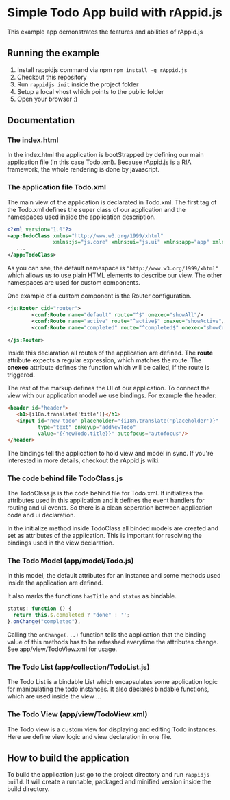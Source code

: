 # Simple Todo App build with rAppid.js

This example app demonstrates the features and abilities of rAppid.js

## Running the example

1. Install rappidjs command via npm ``npm install -g rAppid.js``
2. Checkout this repository
3. Run ``rappidjs init`` inside the project folder
4. Setup a local vhost which points to the public folder 
5. Open your browser :)

## Documentation


### The index.html

In the index.html the application is bootStrapped by defining our main application file 
(in this case Todo.xml). Because rAppid.js is a RIA framework, the whole rendering is done by javascript.

### The application file Todo.xml

The main view of the application is declarated in Todo.xml. The first tag of the Todo.xml defines the super class of our application and the namespaces used inside the application description. 

```xml
<?xml version="1.0"?>
<app:TodoClass xmlns="http://www.w3.org/1999/xhtml"
               xmlns:js="js.core" xmlns:ui="js.ui" xmlns:app="app" xmlns:view="app.view" xmlns:conf="js.conf">
   ...
</app:TodoClass>
```
As you can see, the default namespace is `"http://www.w3.org/1999/xhtml"` which allows us to use plain HTML elements to describe our view.
The other namespaces are used for custom components.

One example of a custom component is the Router configuration.
```xml
<js:Router cid="router">
        <conf:Route name="default" route="^$" onexec="showAll"/>
        <conf:Route name="active" route="^active$" onexec="showActive"/>
        <conf:Route name="completed" route="^completed$" onexec="showCompleted"/>

</js:Router>
```
Inside this declaration all routes of the application are defined. The **route** attribute expects a regular expression, which matches the route. 
The **onexec** attribute defines the function which will be called, if the route is triggered.

The rest of the markup defines the UI of our application. 
To connect the view with our application model we use bindings. For example the header:

```html
<header id="header">
   <h1>{i18n.translate('title')}</h1>
   <input id="new-todo" placeholder="{i18n.translate('placeholder')}" 
          type="text" onkeyup="addNewTodo"
          value="{{newTodo.title}}" autofocus="autofocus"/>
</header>
```
The bindings tell the application to hold view and model in sync. If you're interested in more details, checkout the rAppid.js wiki.


### The code behind file TodoClass.js
The TodoClass.js is the code behind file for Todo.xml. It initializes the attributes used in this application and it defines the event handlers for routing and ui events.
So there is a clean seperation between application code and ui declaration.

In the initialize method inside TodoClass all binded models are created and set as attributes of the application. This is important for resolving the bindings used in the view declaration.


### The Todo Model (app/model/Todo.js)

In this model, the default attributes for an instance and some methods used inside the application are defined.
 
It also marks the functions `hasTitle` and `status` as bindable.
 
 ```javascript
 status: function () {
   return this.$.completed ? "done" : '';
 }.onChange("completed"),
 ```
 
Calling the `onChange(...)` function tells the application that the binding value of this methods has to be refreshed everytime the attributes change. 
See app/view/TodoView.xml for usage.
 

### The Todo List (app/collection/TodoList.js)

The Todo List is a bindable List which encapsulates some application logic for manipulating the todo instances.
It also declares bindable functions, which are used inside the view ...

### The Todo View (app/view/TodoView.xml)

The Todo view is a custom view for displaying and editing Todo instances.
Here we define view logic and view declaration in one file.
 
## How to build the application

To build the application just go to the project directory and run ``rappidjs build``.
It will create a runnable, packaged and minified version inside the build directory.

 
 
 
 

